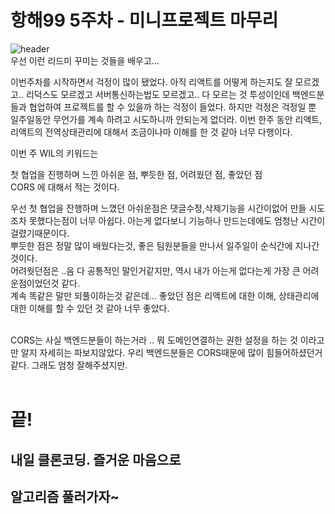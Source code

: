 # 항해99 5주차 - 미니프로젝트 마무리

![header](https://capsule-render.vercel.app/api?type=rounded&color=gradient&text=%206thWeekWIL%20&height=100&fontSize=50&animation=blinking)
<br/>우선 이런 리드미 꾸미는 것들을 배우고...

이번주차를 시작하면서 걱정이 많이 됐었다.
아직 리액트를 어떻게 하는지도 잘 모르겠고.. 리덕스도 모르겠고 서버통신하는법도 모르겠고.. 다 모르는 것 투성이인데 백엔드분들과 협업하여 프로젝트를 할 수 있을까 하는 걱정이 들었다. 하지만 걱정은 걱정일 뿐 일주일동안 무언가를 계속 하려고 시도하니까 안되는게 없더라. 이번 한주 동안 리액트, 리액트의 전역상태관리에 대해서 조금이나마 이해를 한 것 같아 너무 다행이다.

이번 주 WIL의 키워드는

첫 협업을 진행하며 느낀 아쉬운 점, 뿌듯한 점, 어려웠던 점, 좋았던 점<br/>
CORS
에 대해서 적는 것이다.

우선 첫 협업을 잔행하며 느꼈던 아쉬운점은 댓글수정,삭제기능을 시간이없어 만들 시도조차 못했다는점이 너무 아쉽다.
아는게 없다보니 기능하나 만드는데에도 엄청난 시간이 걸렸기때문이다.<br/>
뿌듯한 점은 정말 많이 배웠다는것, 좋은 팀원분들을 만나서 일주일이 순식간에 지나간것이다.<br/>
어려웟던점은 ..음 다 공통적인 말인거같지만, 역시 내가 아는게 없다는게 가장 큰 어려운점이었던것 같다.<br/>
계속 똑같은 말만 되풀이하는것 같은데... 좋았던 점은 리액트에 대한 이해, 상태관리에 대한 이해를 할 수 있던 것 같아 너무 좋았다.

<br/>
CORS는 사실 백엔드분들이 하는거라 .. 뭐 도메인연결하는 권한 설정을 하는 것 이라고만 알지 자세히는 파보지않았다. 우리 백엔드분들은 CORS때문에 많이 힘들어하셨던거같다. 그래도 엄청 잘해주셨지만.
<br/><br/>

# 끝!

## 내일 클론코딩. 즐거운 마음으로

## 알고리즘 풀러가자~
